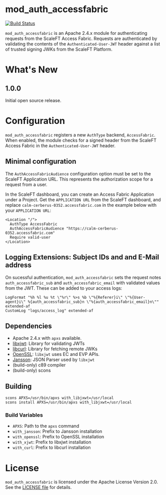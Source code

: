 # mod_auth_accessfabric

[![Build Status](https://travis-ci.org/ScaleFT/mod_auth_accessfabric.svg?branch=master)](https://travis-ci.org/ScaleFT/mod_auth_accessfabric)

`mod_auth_accessfabric` is an Apache 2.4.x module for authenticating requests from the ScaleFT Access Fabric.  Requests are authenticated by validating the contents of the `Authenticated-User-JWT` header against a list of trusted signing JWKs from the ScaleFT Platform.

# What's New

## 1.0.0

Initial open source release.

# Configuration

`mod_auth_accessfabric` registers a new `AuthType` backend, `AccessFabric`.  When enabled, the module checks for a signed header from the ScaleFT Access Fabric in the `Authenticated-User-JWT` header.

## Minimal configuration

The `AuthAccessFabricAudience` configuration option must be set to the ScaleFT Application URL.  This represents the authorization scope for a request from a user.

In the ScaleFT dashboard, you can create an Access Fabric Application under a Project. Get the `APPLICATION URL` from the ScaleFT dashboard, and replace `calm-cerberus-0352.accessfabric.com` in the example below with your `APPLICATION URL`:

```
<Location "/">
  AuthType AccessFabric
  AuthAccessFabricAudience "https://calm-cerberus-0352.accessfabric.com"
  Require valid-user
</Location>
```

## Logging Extensions: Subject IDs and and E-Mail address

On sucessful authentication, `mod_auth_accessfabric` sets the request notes `auth_accessfabric_sub` and `auth_accessfabric_email` with validated values from the JWT.  These can be added to your access logs:

```
LogFormat "%h %l %u %t \"%r\" %>s %b \"%{Referer}i\" \"%{User-agent}i\" %{auth_accessfabric_sub}n \"%{auth_accessfabric_email}n\"" extended-af
CustomLog "logs/access_log" extended-af
```


## Dependencies

- Apache 2.4.x with `apxs` available.
- [libxjwt](https://github.com/ScaleFT/libxjwt): Library for validating JWTs
- [libcurl](https://curl.haxx.se/libcurl/): Library for fetching remote JWKs
- [OpenSSL](https://www.openssl.org/): `libxjwt` uses EC and EVP APIs.
- [Jansson](http://www.digip.org/jansson/): JSON Parser used by `libxjwt`
- (build-only) c89 compiler
- (build-only) scons

## Building

```
scons APXS=/usr/bin/apxs with_libjxwt=/usr/local
scons install APXS=/usr/bin/apxs with_libjxwt=/usr/local
```

### Build Variables

- `APXS`: Path to the `apxs` command
- `with_jansson`: Prefix to Jansson installation
- `with_openssl`: Prefix to OpenSSL installation
- `with_xjwt`: Prefix to libxjwt installation
- `with_curl`: Prefix to libcurl installation

# License

`mod_auth_accessfabric` is licensed under the Apache License Version 2.0. See the [LICENSE file](./LICENSE) for details.
